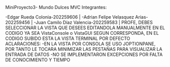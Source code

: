 MiniProyecto3- Mundo Dulces MVC Integrantes:

-Edgar Rueda Colonia-202259606 |
-Adrian Felipe Velasquez Arias-202259456 | -Juan Camilo Díaz Valencia-202259583 |
PROFE, DEBES SELECCIONAR LA VISTA QUE DESEES EDITANDOLA MANUALMENTE EN EL CODIGO YA SEA VistaConsole o VistaGUI SEGUN CORRESPONDA,                                        EN EL CODIGO SUBIDO ESTA LA VISTA TERMINAL POR DEFECTO 
ACLARACIONES:                                                                                                                                                            -EN LA VISTA POR CONSOLA SE USO JOPTIONPANE, POR TANTO LE TOCARA MINIMIZAR LAS PESTAÑAS PARA VISUALIZAR LA ENTRADA DE DATOS
                                                                                                                                                                          -NO SE IMPLEMENTARON EXCEPCIONES POR FALTA DE CONOCIMIENTO Y TIEMPO
